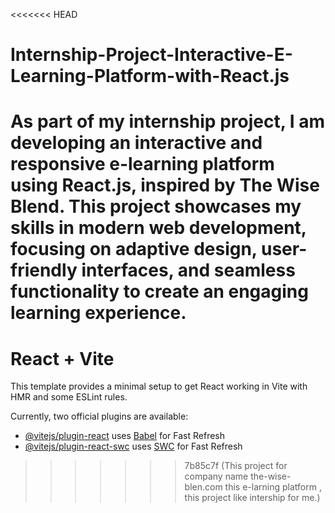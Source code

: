 <<<<<<< HEAD
# Internship-Project-Interactive-E-Learning-Platform-with-React.js
As part of my internship project, I am developing an interactive and responsive e-learning platform using React.js, inspired by The Wise Blend. This project showcases my skills in modern web development, focusing on adaptive design, user-friendly interfaces, and seamless functionality to create an engaging learning experience.
=======
# React + Vite

This template provides a minimal setup to get React working in Vite with HMR and some ESLint rules.

Currently, two official plugins are available:

- [@vitejs/plugin-react](https://github.com/vitejs/vite-plugin-react/blob/main/packages/plugin-react/README.md) uses [Babel](https://babeljs.io/) for Fast Refresh
- [@vitejs/plugin-react-swc](https://github.com/vitejs/vite-plugin-react-swc) uses [SWC](https://swc.rs/) for Fast Refresh
>>>>>>> 7b85c7f (This project for company name the-wise-blen.com this e-larning platform , this project like intership for me.)
